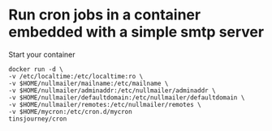 # Run cron jobs in a container embedded with a simple smtp server


Start your container
```
docker run -d \
-v /etc/localtime:/etc/localtime:ro \
-v $HOME/nullmailer/mailname:/etc/mailname \
-v $HOME/nullmailer/adminaddr:/etc/nullmailer/adminaddr \
-v $HOME/nullmailer/defaultdomain:/etc/nullmailer/defaultdomain \
-v $HOME/nullmailer/remotes:/etc/nullmailer/remotes \
-v $HOME/mycron:/etc/cron.d/mycron
tinsjourney/cron
```
